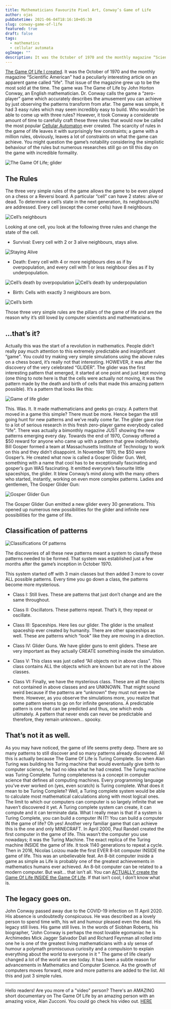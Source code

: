 ```yaml
---
title: Mathematicians Favourite Pixel Art, Conway’s Game of Life
author: ojas
pubDatetime: 2021-06-04T18:16:10+05:30
slug: conway-game-of-life
featured: true
draft: false
tags:
  - mathematics
  - cellular automata
ogImage: ""
description: It was the October of 1970 and the monthly magazine “Scientific American" had a peculiarly interesting article on an apparent game called “life". That issue of the magazine grew up to be the most sold at the time. The game was The Game...
---
```


[The Game Of Life I created](https://unsolicitedsite.netlify.app/game/). It was the October of 1970 and the monthly magazine “Scientific American" had a peculiarly interesting article on an apparent game called “life". That issue of the magazine grew up to be the most sold at the time. The game was The Game of Life by John Horton Conway, an English mathematician. Dr. Conway calls the game a “zero-player" game which accurately describes the amusement you can achieve by just observing the patterns transform from afar. The game was simple, it had 3 easy rules which may seem incredibly easy to build. Who wouldn’t be able to come up with three rules? However, it took Conway a considerate amount of time to carefully craft these three rules that would now be called the most popular [Cellular Automaton](https://en.wikipedia.org/wiki/Cellular_automaton) ever created. The scarcity of rules in the game of life leaves it with surprisingly few constraints; a game with a million rules, obviously, leaves a lot of constraints on what the game can achieve. You might question the game’s notability considering the simplistic behaviour of the rules but numerous researches still go on till this day on the game with incredible formality.

![The Game Of Life; glider](https://www.tutorialchip.com/wp-content/uploads/2011/04/Hacker-Glider-Emblem-Wallpaper.jpg)


## The Rules

The three very simple rules of the game allows the game to be even played on a chess or a Reversi board. A particular “cell" can have 2 states: alive or dead. To determine a cell’s state in the next generation, its neighbours(N) are addressed. Every cell (except the corner cells) have 8 neighbours. 

![Cell’s neighbours](/Game%20Of%20Life/N.jpg)

Looking at one cell, you look at the following three rules and change the state of the cell.


- Survival: Every cell with 2 or 3 alive neighbours, stays alive.


![Staying Alive](/Game%20Of%20Life/Staying%20Alive.jpg)

- Death: Every cell with 4 or more neighbours dies as if by overpopulation, and every cell with 1 or less neighbour dies as if by underpopulation.


![Cell’s death by overpopulation](/Game%20Of%20Life/Death-overpopulation.jpg)
![Cell’s death by underpopulation](/Game%20Of%20Life/Death-underpopulation.jpg)

- Birth: Cells with exactly 3 neighbours are born.


![Cell’s birth](/Game%20Of%20Life/Birth.png)


Those three very simple rules are the pillars of the game of life and are the reason why it’s still loved by computer scientists and mathematicians.

## …that’s it?


Actually this was the start of a revolution in mathematics. People didn’t really pay much attention to this extremely predictable and insignificant “game". You could try making very simple simulations using the above rules on a chess board, it’s really not that interesting. HOWEVER, it was after the discovery of the very celebrated “GLIDER". The glider was the first interesting pattern that emerged, it started at one point and just kept moving (one thing to note here is that the cells were actually not moving, it was the pattern made by the death and birth of cells that made this amazing pattern possible). It’s a pattern that looks like this:

![Game of life glider](https://upload.wikimedia.org/wikipedia/commons/d/d0/Game_of_life_animated_glider_2.gif)


This. Was. It. It made mathematicians and geeks go crazy. A pattern that moved in a game this simple? There must be more. Hence began the still going hunt for new patterns and we’ve really come far. The glider gave rise to a lot of serious research in this fresh zero-player game everybody called “life". There was actually a bimonthly magazine JUST showing the new patterns emerging every day. Towards the end of 1970, Conway offered a $50 reward for anyone who came up with a pattern that grew indefinitely. Bill Gosper formed a team at Massachusetts Institute of Technology to work on this and they didn’t disappoint. In November 1970, the $50 were Gosper’s. He created what now is called a Gosper Glider Gun. Well, something with a name that cool has to be exceptionally fascinating and gosper’s gun WAS fascinating. It emitted everyone’s favourite little spaceships, the glider. It blew Conway’s mind along with the many others who started, instantly, working on even more complex patterns. Ladies and gentlemen, The Gosper Glider Gun:

![Gosper Glider Gun](https://www.conwaylife.com/w/images/b/b6/Gosperglidergun.gif)


The Gosper Glider Gun emitted a new glider every 30 generations. This opened up numerous new possibilities for the glider and infinite new possibilities for the game of life.

## Classification of patterns


![Classifications Of patterns](https://evolvingweb.ca/sites/default/files/inline-images/68747470733a2f2f6d656469612e67697068792e636f6d2f6d656469612f3456565a547654717a5252304255774e49482f67697068792e676966.gif)

The discoveries of all these new patterns meant a system to classify these patterns needed to be formed. That system was established just a few months after the game’s inception in October 1970.

This system started off with 3 main classes but then added 3 more to cover ALL possible patterns. Every time you go down a class, the patterns become more mysterious.

- Class I: Still lives. These are patterns that just don’t change and are the same throughout.

- Class II: Oscillators. These patterns repeat. That’s it, they repeat or oscillate.

- Class III: Spaceships. Here lies our glider. The glider is the smallest spaceship ever created by humanity. There are other spaceships as well. These are patterns which “look" like they are moving in a direction.

- Class IV: Glider Guns. We have glider guns to emit gliders. These are very important as they actually CREATE something inside the simulation.

- Class V: This class was just called “All objects not in above class". This class contains ALL the objects which are known but are not in the above classes.

- Class VI: Finally, we have the mysterious class. These are all the objects not contained in above classes and are UNKNOWN. That might sound weird because if the patterns are “unknown" they must not even be there. However, as you observe the simulations more, you realize that some pattern seems to go on for infinite generations. A predictable pattern is one that can be predicted and thus, one which ends ultimately. A pattern that never ends can never be predictable and therefore, they remain unknown… spooky.


## That’s not it as well.

As you may have noticed, the game of life seems pretty deep. There are so many patterns to still discover and so many patterns already discovered. All this is actually because The Game Of Life is Turing Complete. So when Alan Turing was building his Turing machine that would eventually give birth to computer science, he had no idea what he had created. The Turing machine was Turing Complete. Turing completeness is a concept in computer science that defines all computing machines. Every programming language you’ve ever worked on (yes, even scratch) is Turing complete. What does it mean to be Turing Complete? Well, a Turing complete system would be able to calculate most mathematical calculations along with most logical ones. The limit to which our computers can computer is so largely infinite that we haven’t discovered it yet. A Turing complete system can create, it can compute and it can terminate data. What I really mean is that if a system is Turing Complete, you can build a computer IN IT! You can build a computer IN the game of life? Oh yes! Another very familiar game that can achieve this is the one and only MINECRAFT. In April 2000, Paul Randell created the first computer in the game of life. This wasn’t the computer you use nowadays; it was the Turing Machine. The exact replica of the Turing machine INSIDE the game of life. It took 1140 generations to repeat a cycle. Then in 2016, Nicolas Loizou made the first EVER 8-bit computer INSIDE the game of life. This was an unbelievable feat. An 8-bit computer inside a game as simple as Life is probably one of the greatest achievements in mathematics humans ever achieved. An 8-bit computer can be related to a modern computer. But wait… that isn’t all. You can [ACTUALLY create the Game Of Life INSIDE the Game Of Life](https://www.youtube.com/watch?v=xP5-iIeKXE8). If that isn’t cool, I don’t know what is.

## The legacy goes on.

John Conway passed away due to the COVID-19 infection on 11 April 2020. His absence is undoubtedly conspicuous. He was described as a lovely person to spend time with, his wit and humour pleased even the dead. His legacy still lives. His game still lives. In the words of Siobhan Roberts, his biographer, "John Conway is perhaps the most lovable egomaniac he is Archimedes Mick Jagger Salvador Dali and Richard Feynman all rolled into one he is one of the greatest living mathematicians with a sly sense of humour a polymath promiscuous curiosity and a compulsion to explain everything about the world to everyone in it " The game of life clearly changed a lot of the world we see today. It has been a subtle reason for advancements in Mathematics and Computer Science. As the growth of computers moves forward, more and more patterns are added to the list. All this and just 3 simple rules. 

---

Hello readers!
Are you more of a "video" person? There's an AMAZING short documentary on The Game Of Life by an amazing person with an amazing voice, Alan Zucconi. You could go check his video out. [HERE](https://www.youtube.com/watch?v=Kk2MH9O4pXY) 
